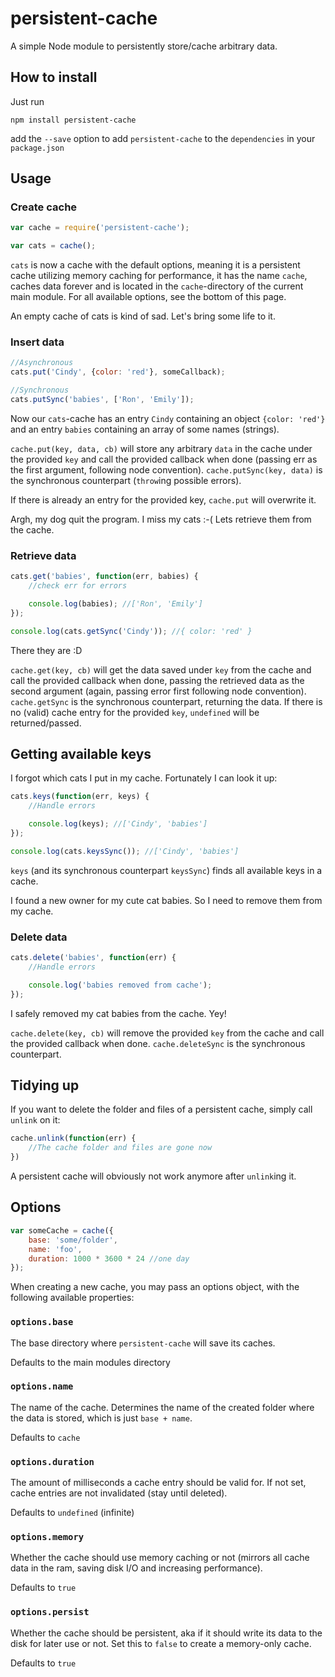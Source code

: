 # persistent-cache

A simple Node module to persistently store/cache arbitrary data.

## How to install

Just run

```shel
npm install persistent-cache
```

add the `--save` option to add `persistent-cache` to the `dependencies` in your `package.json`

## Usage

### Create cache

```js
var cache = require('persistent-cache');

var cats = cache();
```

`cats` is now a cache with the default options, meaning it is a persistent
cache utilizing memory caching for performance, it has the name `cache`, caches
data forever and is located in the `cache`-directory of the current main module.
For all available options, see the bottom of this page.

An empty cache of cats is kind of sad. Let's bring some life to it.

### Insert data

```js
//Asynchronous
cats.put('Cindy', {color: 'red'}, someCallback);

//Synchronous
cats.putSync('babies', ['Ron', 'Emily']);
```

Now our `cats`-cache has an entry `Cindy` containing an object `{color: 'red'}` and an entry `babies` containing an array of some names (strings).

`cache.put(key, data, cb)` will store any arbitrary `data` in the cache under the provided `key` and call the provided callback when done (passing err as the first argument, following node convention). `cache.putSync(key, data)` is the synchronous counterpart (`throw`ing possible errors).

If there is already an entry for the provided key, `cache.put` will overwrite it.

Argh, my dog quit the program. I miss my cats :-( Lets retrieve them from the cache.

### Retrieve data

```js
cats.get('babies', function(err, babies) {
    //check err for errors

    console.log(babies); //['Ron', 'Emily']
});

console.log(cats.getSync('Cindy')); //{ color: 'red' }
```

There they are :D

`cache.get(key, cb)` will get the data saved under `key` from the cache and call the provided callback when done, passing the retrieved data as the second argument (again, passing error first following node convention). `cache.getSync` is the synchronous counterpart, returning the data. If there is no (valid) cache entry for the provided `key`, `undefined` will be returned/passed.

## Getting available keys

I forgot which cats I put in my cache. Fortunately I can look it up:

```js
cats.keys(function(err, keys) {
    //Handle errors

    console.log(keys); //['Cindy', 'babies']
});

console.log(cats.keysSync()); //['Cindy', 'babies']
```

`keys` (and its synchronous counterpart `keysSync`) finds all available keys in a cache.

I found a new owner for my cute cat babies. So I need to remove them from my cache.

### Delete data

```js
cats.delete('babies', function(err) {
    //Handle errors

    console.log('babies removed from cache');
});
```

I safely removed my cat babies from the cache. Yey!

`cache.delete(key, cb)` will remove the provided `key` from the cache and call the provided callback when done. `cache.deleteSync` is the synchronous counterpart.

## Tidying up

If you want to delete the folder and files of a persistent cache, simply call `unlink` on it:

```js
cache.unlink(function(err) {
    //The cache folder and files are gone now
})
```

A persistent cache will obviously not work anymore after `unlink`ing it.

## Options

```js
var someCache = cache({
    base: 'some/folder',
    name: 'foo',
    duration: 1000 * 3600 * 24 //one day
});
```

When creating a new cache, you may pass an options object, with the following available properties:

### `options.base`

The base directory where `persistent-cache` will save its caches.

Defaults to the main modules directory

### `options.name`

The name of the cache. Determines the name of the created folder where the data is stored, which is just `base + name`.

Defaults to `cache`

### `options.duration`

The amount of milliseconds a cache entry should be valid for. If not set, cache entries are not invalidated (stay until deleted).

Defaults to `undefined` (infinite)

### `options.memory`

Whether the cache should use memory caching or not (mirrors all cache data in the ram,
saving disk I/O and increasing performance).

Defaults to `true`

### `options.persist`

Whether the cache should be persistent, aka if it should write its data to the disk
for later use or not. Set this to `false` to create a memory-only cache.

Defaults to `true`
